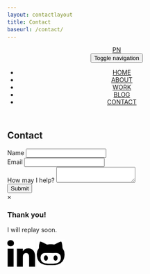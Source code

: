 ```yaml
---
layout: contactlayout
title: Contact
baseurl: /contact/
---
```


<header class="contactPageNav">
	<nav class="navbar navbar-default navbar-fixed-top">
	  	<div class="container-fluid">
	  		<a class="navbar-brand" href="https://papanucita.github.io">PN</a>
	    <!-- Brand and toggle get grouped for better mobile display -->
		    <div class="navbar-header">
		      <button type="button" class="navbar-toggle collapsed" data-toggle="collapse" data-target="#headerNav" aria-expanded="false">
		        <span class="sr-only">Toggle navigation</span>
		        <span class="icon-bar"></span>
		        <span class="icon-bar"></span>
		      </button>
		    </div>
		    <!-- Collect the nav links, forms, and other content for toggling -->
		    <div class="collapse navbar-collapse" id="headerNav">
		      	<ul class="nav navbar-nav navbar-right">
		      		<li>
				    	<a href="/">HOME</a>
				    </li>
				    <li>
				    	<a href="/about/">ABOUT</a>
				    </li>
				    <li>
				    	<a href="/work/">WORK</a>
				    </li>
				    <li>
				    	<a href="/blog/">BLOG</a>
				    </li>
				    <li class="active">
				    	<a href="/contact/">CONTACT</a>
				    </li>
		      	</ul>
		    </div>
		 </div>
	</nav>
</header>
<section class = "container contactPage">
		<h1 class = "col-xs-12">Contact</h1>
		<form action="https://www.enformed.io/lw2o8614" method="POST" id="contactForm" class="col-xs-12 col-sm-10 col-sm-push-1 col-md-8 col-md-push-2">
		<!-- Email Subject -->
		<input type="hidden" name="*subject" value="Portfolio Visitor">
		<!-- Bots shall not pass -->
		<input type="hidden" name="*honeypot">
		<!-- Input fields -->
		<div class="col-xs-12 form_name">
			<label for="name">Name</label>
			<input type="text" name="first_name" id="name">
		</div>
		<div class="col-xs-12 form_email">
			<label for="mail">Email</label>
			<input type="email" id="email" name="email">
		</div>
		<div class="col-xs-12 form_comment">
			<label for="msg">How may I help?</label>
			<textarea id="msg" name="textarea"></textarea>
		</div>
		<!-- Submit button -->
		<div class="button">
			<button id="submitBtn" type="text" class="submit-button">Submit</button>
		</div>
		<!-- The Modal -->
		<div id="myModal" class="modal">
		  <!-- Modal content -->
			<div class="modal-content">
			    <span class="close">&times;</span>
			    <h3>Thank you!</h3>
			    <p>I will replay soon.</p>
			</div>
		</div>	
	</form>			
</section>
<footer class = "container">
	<a href="https://www.linkedin.com/in/patricia-padilla-nunez-87489599"><img class = "imgLinked" src="/img/linkedin.png" height="64" width="64" alt="https://www.linkedin.com/in/patricia-padilla-nunez-87489599"></a>
	<a href="https://github.com/papanucita?tab=repositories"><img class = "imgGit" src="/img/github.png" height="64" width="64" alt="https://github.com/papanucita?tab=repositories"></a>
</footer>